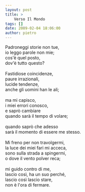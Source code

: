 ```yaml
---
layout: post
title: >
    Verso Il Mondo
tags: []
date: 2009-02-04 18:06:00
author: pietro
---
```

Padroneggi storie non tue,<br/>io leggo parole non mie;<br/>cos'è quel posto,<br/>dov'è tutto questo?<br/><br/>Fastidiose coincidenze,<br/>paure irrazionali,<br/>lucide tendenze,<br/>anche gli uomini han le ali;<br/><br/>ma mi capisco,<br/>i miei errori conosco,<br/>e saprò cambiare<br/>quando sarà il tempo di volare;<br/><br/>quando saprò che adesso<br/>sarà il momento di essere me stesso.<br/><br/>Mi freno per non travolgermi,<br/>la luce dei miei fari mi acceca,<br/>sono sulla strada a spingermi,<br/>o dove il vento polver reca;<br/><br/>mi guido contro di me,<br/>lascio così, ha un suo perché,<br/>lascio così lascio stare,<br/>non è l'ora di fermare.
